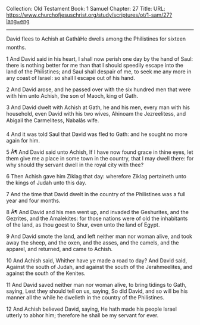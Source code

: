 Collection: Old Testament
Book: 1 Samuel
Chapter: 27
Title: 
URL: https://www.churchofjesuschrist.org/study/scriptures/ot/1-sam/27?lang=eng

---

David flees to Achish at GathâHe dwells among the Philistines for sixteen months.

1 And David said in his heart, I shall now perish one day by the hand of Saul: there is nothing better for me than that I should speedily escape into the land of the Philistines; and Saul shall despair of me, to seek me any more in any coast of Israel: so shall I escape out of his hand.

2 And David arose, and he passed over with the six hundred men that were with him unto Achish, the son of Maoch, king of Gath.

3 And David dwelt with Achish at Gath, he and his men, every man with his household, even David with his two wives, Ahinoam the Jezreelitess, and Abigail the Carmelitess, Nabalâs wife.

4 And it was told Saul that David was fled to Gath: and he sought no more again for him.

5 Â¶ And David said unto Achish, If I have now found grace in thine eyes, let them give me a place in some town in the country, that I may dwell there: for why should thy servant dwell in the royal city with thee?

6 Then Achish gave him Ziklag that day: wherefore Ziklag pertaineth unto the kings of Judah unto this day.

7 And the time that David dwelt in the country of the Philistines was a full year and four months.

8 Â¶ And David and his men went up, and invaded the Geshurites, and the Gezrites, and the Amalekites: for those nations were of old the inhabitants of the land, as thou goest to Shur, even unto the land of Egypt.

9 And David smote the land, and left neither man nor woman alive, and took away the sheep, and the oxen, and the asses, and the camels, and the apparel, and returned, and came to Achish.

10 And Achish said, Whither have ye made a road to day? And David said, Against the south of Judah, and against the south of the Jerahmeelites, and against the south of the Kenites.

11 And David saved neither man nor woman alive, to bring tidings to Gath, saying, Lest they should tell on us, saying, So did David, and so will be his manner all the while he dwelleth in the country of the Philistines.

12 And Achish believed David, saying, He hath made his people Israel utterly to abhor him; therefore he shall be my servant for ever.

